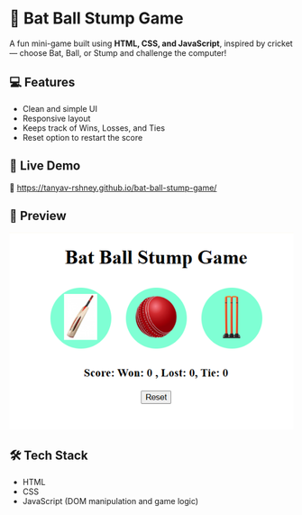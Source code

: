 # 🏏 Bat Ball Stump Game

A fun mini-game built using **HTML, CSS, and JavaScript**, inspired by cricket — choose Bat, Ball, or Stump and challenge the computer!

## 💻 Features

- Clean and simple UI
- Responsive layout
- Keeps track of Wins, Losses, and Ties
- Reset option to restart the score

## 🚀 Live Demo

🔗 https://tanyav-rshney.github.io/bat-ball-stump-game/

## 📸 Preview
![Bat Ball Stump Game Preview](screenshot.png)

## 🛠️ Tech Stack

- HTML
- CSS
- JavaScript (DOM manipulation and game logic)


